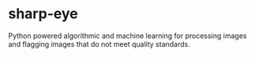 # sharp-eye
 Python powered algorithmic and machine learning for processing images and flagging images that do not meet quality standards.
